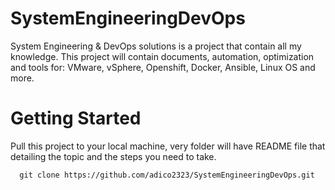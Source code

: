 # SystemEngineeringDevOps
System Engineering & DevOps solutions is a project that contain all my knowledge.
This project will contain documents, automation, optimization and tools for:
VMware, vSphere, Openshift, Docker, Ansible, Linux OS and more.

# Getting Started
Pull this project to your local machine, very folder will have README file that detailing
the topic and the steps you need to take.
```
  git clone https://github.com/adico2323/SystemEngineeringDevOps.git
```

